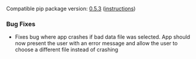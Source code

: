 <!--- https://github.com/mgroth0/deephy/releases -->

[//]: # (VERSION:1.19.2)


Compatible pip package
version: [0.5.3](https://pypi.org/project/deephy/0.5.3/) ([instructions](https://colab.research.google.com/drive/1HAaVOopHDNVKryP14wW4K_rcqeeqYrLK#scrollTo=VtUgz8xGYKHj))

[//]: # (### PIP Python Package Updated to 0.5.3)

[//]: # (### New Features)

[//]: # (### Performance Improvements)

[//]: # (### Cosmetic Changes)

### Bug Fixes
- Fixes bug where app crashes if bad data file was selected. App should now present the user with an error message and allow the user to choose a different file instead of crashing

[//]: # (### Notes)

[//]: # (### Todo)

